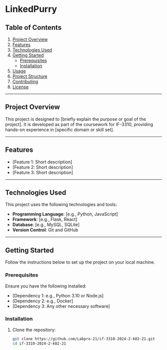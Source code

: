 # LinkedPurry

## Table of Contents

1. [Project Overview](#project-overview)
2. [Features](#features)
3. [Technologies Used](#technologies-used)
4. [Getting Started](#getting-started)
   - [Prerequisites](#prerequisites)
   - [Installation](#installation)
5. [Usage](#usage)
6. [Project Structure](#project-structure)
7. [Contributing](#contributing)
8. [License](#license)

---

## Project Overview

This project is designed to [briefly explain the purpose or goal of the project]. It is developed as part of the coursework for IF-3310, providing hands-on experience in [specific domain or skill set].

---

## Features

- [Feature 1: Short description]
- [Feature 2: Short description]
- [Feature 3: Short description]

---

## Technologies Used

This project uses the following technologies and tools:

- **Programming Language**: [e.g., Python, JavaScript]
- **Framework**: [e.g., Flask, React]
- **Database**: [e.g., MySQL, SQLite]
- **Version Control**: Git and GitHub

---

## Getting Started

Follow the instructions below to set up the project on your local machine.

### Prerequisites

Ensure you have the following installed:

- [Dependency 1: e.g., Python 3.10 or Node.js]
- [Dependency 2: e.g., Docker]
- [Dependency 3: Any other necessary software]

### Installation

1. Clone the repository:

   ```bash
   git clone https://github.com/Labpro-21/if-3310-2024-2-k02-21.git
   cd if-3310-2024-2-k02-21
